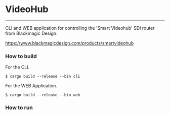 # VideoHub
---

CLI and WEB application for controlling the 'Smart Videohub' SDI router from Blackmagic Design.

https://www.blackmagicdesign.com/products/smartvideohub

### How to build

For the CLI.

```
$ cargo build --release --bin cli
```

For the WEB Application.

```
$ cargo build --release --bin web
```

### How to run



